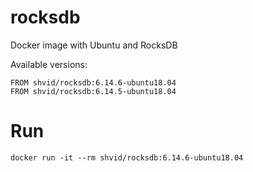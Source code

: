 # rocksdb

Docker image with Ubuntu and RocksDB

Available versions:
```
FROM shvid/rocksdb:6.14.6-ubuntu18.04
FROM shvid/rocksdb:6.14.5-ubuntu18.04
```

# Run

```
docker run -it --rm shvid/rocksdb:6.14.6-ubuntu18.04
```
